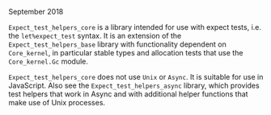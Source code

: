 September 2018

`Expect_test_helpers_core` is a library intended for use with expect
tests, i.e. the `let%expect_test` syntax. It is an extension of the
`Expect_test_helpers_base` library with functionality dependent on
`Core_kernel`, in particular stable types and allocation tests that
use the `Core_kernel.Gc` module.

`Expect_test_helpers_core` does not use `Unix` or `Async`. It is
suitable for use in JavaScript. Also see the
`Expect_test_helpers_async` library, which provides test helpers that
work in Async and with additional helper functions that make use of
Unix processes.
